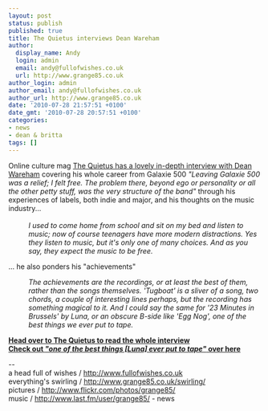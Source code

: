 ```yaml
---
layout: post
status: publish
published: true
title: The Quietus interviews Dean Wareham
author:
  display_name: Andy
  login: admin
  email: andy@fullofwishes.co.uk
  url: http://www.grange85.co.uk
author_login: admin
author_email: andy@fullofwishes.co.uk
author_url: http://www.grange85.co.uk
date: '2010-07-28 21:57:51 +0100'
date_gmt: '2010-07-28 20:57:51 +0100'
categories:
- news
- dean & britta
tags: []
---
```

<div>Online culture mag <a href="http://thequietus.com/articles/04708-galaxie-500-dean-britta-interview">The Quietus has a lovely in-depth interview with Dean Wareham</a> covering his whole career from Galaxie 500 <i>"Leaving Galaxie 500 was a relief; I felt free. The problem there, beyond ego or personality or all the other petty stuff, was the very structure of the band"</i> through his experiences of labels, both indie and major, and his thoughts on the music industry...<br /><i><br /></i>
<div style="margin-left: 40px"><i>I used to come home from school and sit on my bed and listen to music; now of course teenagers have more modern distractions. Yes they listen to music, but it&#039;s only one of many choices. And as you say, they expect the music to be free.</i></div>
<p>... he also ponders his "achievements"
<p />
<div style="margin-left: 40px"><i>The achievements are the recordings, or at least the best of them, rather than the songs themselves. &#039;Tugboat&#039; is a sliver of a song, two chords, a couple of interesting lines perhaps, but the recording has something magical to it. And I could say the same for &#039;23 Minutes in Brussels&#039; by Luna, or an obscure B-side like &#039;Egg Nog&#039;, one of the best things we ever put to tape.<br /></i></div>
<p><b><a href="http://thequietus.com/articles/04708-galaxie-500-dean-britta-interview">Head over to The Quietus to read the whole interview</a></b><br /><b><a href="/2004/12/01/audio-luna-egg-nog/">Check out <i>"one of the best things [Luna] ever put to tape"</i> over here</a></b>
<p /> --  <br />a head full of wishes / <a href="http://www.fullofwishes.co.uk">http://www.fullofwishes.co.uk</a><br />everything&#039;s swirling / <a href="http://www.grange85.co.uk/swirling/">http://www.grange85.co.uk/swirling/</a><br /> pictures / <a href="http://www.flickr.com/photos/grange85/">http://www.flickr.com/photos/grange85/</a><br />music / <a href="http://www.last.fm/user/grange85/">http://www.last.fm/user/grange85/</a>
- news
</p></div>
